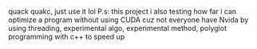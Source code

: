 quack quakc, just use it lol
P.s: this project i also testing how far i can optimize a program without using CUDA cuz not everyone have Nvida by using threading, experimental algo, experimental method, polyglot programming with c++ to speed up
